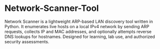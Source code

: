 # Network-Scanner-Tool
Network Scanner is a lightweight ARP-based LAN discovery tool written in Python. It enumerates live hosts on a local IPv4 network by sending ARP requests, collects IP and MAC addresses, and optionally attempts reverse DNS lookups for hostnames. Designed for learning, lab use, and authorized security assessments.
